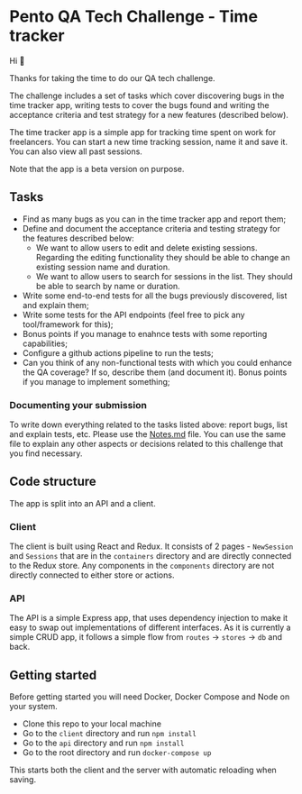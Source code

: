 # Pento QA Tech Challenge - Time tracker

Hi 👋

Thanks for taking the time to do our QA tech challenge.

The challenge includes a set of tasks which cover discovering bugs in the time tracker app, writing tests to cover the bugs found and writing the acceptance criteria and test strategy for a new features (described below).

The time tracker app is a simple app for tracking time spent on work for freelancers. You can start a new time tracking session, name it and save it.
You can also view all past sessions.

Note that the app is a beta version on purpose.

## Tasks

- Find as many bugs as you can in the time tracker app and report them;
- Define and document the acceptance criteria and testing strategy for the features described below:
  - We want to allow users to edit and delete existing sessions. Regarding the editing functionality they should be able to change an existing session name and duration.
  - We want to allow users to search for sessions in the list. They should be able to search by name or duration.
- Write some end-to-end tests for all the bugs previously discovered, list and explain them;
- Write some tests for the API endpoints (feel free to pick any tool/framework for this);
- Bonus points if you manage to enahnce tests with some reporting capabilities;
- Configure a github actions pipeline to run the tests;
- Can you think of any non-functional tests with which you could enhance the QA coverage? If so, describe them (and document it). Bonus points if you manage to implement something;

### Documenting your submission

To write down everything related to the tasks listed above: report bugs, list and explain tests, etc. Please use the [Notes.md](./Notes.md) file.
You can use the same file to explain any other aspects or decisions related to this challenge that you find necessary.

## Code structure

The app is split into an API and a client.

### Client

The client is built using React and Redux. It consists of 2 pages - `NewSession` and `Sessions` that are in the `containers` directory and are directly connected to the Redux store. Any components in the `components` directory are not directly connected to either store or actions.

### API

The API is a simple Express app, that uses dependency injection to make it easy to swap out implementations of different interfaces. As it is currently a simple CRUD app, it follows a simple flow from `routes` -> `stores` -> `db` and back.

## Getting started

Before getting started you will need Docker, Docker Compose and Node on your system.

- Clone this repo to your local machine
- Go to the `client` directory and run `npm install`
- Go to the `api` directory and run `npm install`
- Go to the root directory and run `docker-compose up`

This starts both the client and the server with automatic reloading when saving.
